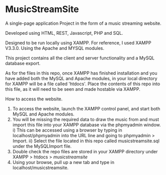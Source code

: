 # MusicStreamSite
A single-page application Project in the form of a music streaming website.

Developed using HTML, REST, Javascript, PHP and SQL.

Designed to be run locally using XAMPP. 
For reference, I used XAMPP V3.3.0. Using the Apache and MYSQL modules.


This project contains all the client and server functionality and a MySQL database export. 

As for the files in this repo, once XAMPP has finished installation and you have added both the MySQL and Apache modules, in your local directory for XAMPP will be a file called 'htdocs'. Place the contents of this repo into this file, as it will need to be seen and made hostable via XAMPP. 

How to access the website.

1. To access the website, launch the XAMPP control panel, and start both MySQL and Apache modules.
2. You will be missing the required data to draw the music from and must import this file into your XAMPP database via the phpmyadmin window.
    i) This can be accessed using a browser by typing in localhost/phpmyadmin  into the URL line and going to  phpmyadmin > Import.
    ii) Select the file located in this repo called musicstreamsite.sql under the MySQLImport file.
4. Double check the repo files are stored in your XAMPP directory under XAMPP > htdocs > *musicstreamsite*
5. Using your browse, pull up a new tab and type in localhost/musicstreamsite.
